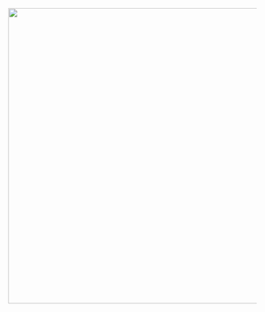 <img align="center">
  <img src="https://media1.tenor.com/m/YV1LR_Vx0bIAAAAC/dario-dario-moccia.gif" width="600" />
</p>
